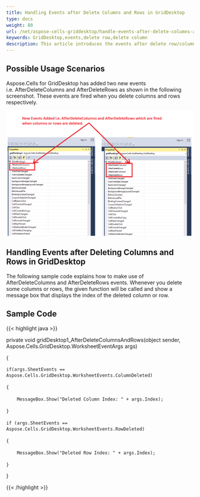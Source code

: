 ```yaml
---
title: Handling Events after Delete Columns and Rows in GridDesktop
type: docs
weight: 80
url: /net/aspose-cells-griddesktop/handle-events-after-delete-columns-and-rows-in-griddesktop/
keywords: GridDesktop,events,delete row,delete column
description: This article introduces the events after delete row/column in GridDesktop.
---
```


## **Possible Usage Scenarios**
Aspose.Cells for GridDesktop has added two new events i.e. AfterDeleteColumns and AfterDeleteRows as shown in the following screenshot. These events are fired when you delete columns and rows respectively.

![todo:image_alt_text](handling-events-after-deleting-columns-and-rows-in-griddesktop_1.png)
## **Handling Events after Deleting Columns and Rows in GridDesktop**
The following sample code explains how to make use of AfterDeleteColumns and AfterDeleteRows events. Whenever you delete some columns or rows, the given function will be called and show a message box that displays the index of the deleted column or row.
## **Sample Code**
{{< highlight java >}}

 private void gridDesktop1_AfterDeleteColumnsAndRows(object sender, Aspose.Cells.GridDesktop.WorksheetEventArgs args)

{

    if(args.SheetEvents == Aspose.Cells.GridDesktop.WorksheetEvents.ColumnDeleted)

    {

        MessageBox.Show("Deleted Column Index: " + args.Index);

    }

    if (args.SheetEvents == Aspose.Cells.GridDesktop.WorksheetEvents.RowDeleted)

    {

        MessageBox.Show("Deleted Row Index: " + args.Index);

    }

}

{{< /highlight >}}
